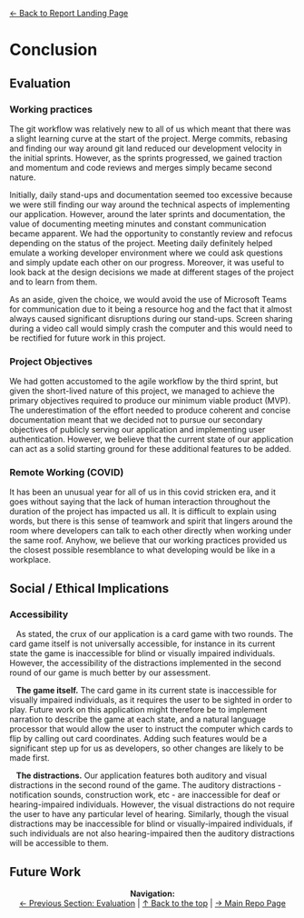 [&#8592; Back to Report Landing Page](../README.md)
# Conclusion
## Evaluation
### Working practices
The git workflow was relatively new to all of us which meant that there was a slight learning curve at the start of the project. Merge commits, rebasing and finding our way around git land reduced our development velocity in the initial sprints. However, as the sprints progressed, we gained traction and momentum and code reviews and merges simply became second nature. 

Initially, daily stand-ups and documentation seemed too excessive because we were still finding our way around the technical aspects of implementing our application. However, around the later sprints and documentation, the value of documenting meeting minutes and constant communication became apparent. We had the opportunity to constantly review and refocus depending on the status of the project. Meeting daily definitely helped emulate a working developer environment where we could ask questions and simply update each other on our progress. Moreover, it was useful to look back at the design decisions we made at different stages of the project and to learn from them.

As an aside, given the choice, we would avoid the use of Microsoft Teams for communication due to it being a resource hog and the fact that it almost always caused significant disruptions during our stand-ups. Screen sharing during a video call would simply crash the computer and this would need to be rectified for future work in this project.

### Project Objectives
We had gotten accustomed to the agile workflow by the third sprint, but given the short-lived nature of this project, we managed to achieve the primary objectives required to produce our minimum viable product (MVP). The underestimation of the effort needed to produce coherent and concise documentation meant that we decided not to pursue our secondary objectives of publicly serving our application and implementing user authentication. However, we believe that the current state of our application can act as a solid starting ground for these additional features to be added. 
### Remote Working (COVID)
It has been an unusual year for all of us in this covid stricken era, and it goes without saying that the lack of human interaction throughout the duration of the project has impacted us all. It is difficult to explain using words, but there is this sense of teamwork and spirit that lingers around the room where developers can talk to each other directly when working under the same roof. Anyhow, we believe that our working practices provided us the closest possible resemblance to what developing would be like in a workplace.

## Social / Ethical Implications







### Accessibility

&nbsp;&nbsp; As stated, the crux of our application is a card game with two rounds. The card game itself is not universally accessible, for instance in its current state the game is inaccessible for blind or visually impaired individuals. However, the accessibility of the distractions implemented in the second round of our game is much better by our assessment. 

&nbsp;&nbsp; **The game itself.** The card game in its current state is inaccessible for visually impaired individuals, as it requires the user to be sighted in order to play. Future work on this application might therefore be to implement narration to describe the game at each state, and a natural language processor that would allow the user to instruct the computer which cards to flip by calling out card coordinates. Adding such features would be a significant step up for us as developers, so other changes are likely to be made first. 

&nbsp;&nbsp; **The distractions.** Our application features both auditory and visual distractions in the second round of the game. The auditory distractions - notification sounds, construction work, etc - are inaccessible for deaf or hearing-impaired individuals. However, the visual distractions do not require the user to have any particular level of hearing. Similarly, though the visual distractions may be inaccessible for blind or visually-impaired individuals, if such individuals are not also hearing-impaired then the auditory distractions will be accessible to them.


## Future Work


<p align="center">
  <b>Navigation:</b><br>
  <a href="../05-Evaluation/README.md">&#8592; Previous Section: Evaluation</a> |
  <a href="#conclusion">&#8593; Back to the top</a> |
  <a href="../../README.md">&#8594; Main Repo Page</a> 
</p>
